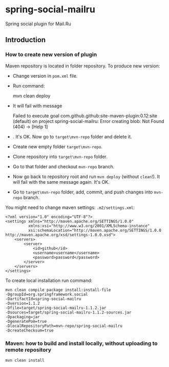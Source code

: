 # spring-social-mailru

Spring social plugin for Mail.Ru

## Introduction

### How to create new version of plugin

Maven repository is located in folder repository. To produce new version:
- Change version in `pom.xml` file.
- Run command:


    mvn clean deploy
- It will fail with message


    Failed to execute goal com.github.github:site-maven-plugin:0.12:site (default) on project spring-social-mailru: Error creating blob: Not Found (404) -> [Help 1]
- . It's OK. Now go to `target\mvn-repo` folder and delete it.
- Create new empty folder `target\mvn-repo`.
- Clone repository into `target\mvn-repo` folder.
- Go to that folder and checkout `mvn-repo` branch.
- Now go back to repository root and run `mvn deploy` (without `clean`!). It will fail with the same message again. It's OK. 
- Go to `target\mvn-repo` folder, add, commit, and push changes into `mvn-repo` branch.

You might need to change maven settings: `.m2/settings.xml`:

    <?xml version="1.0" encoding="UTF-8"?>
    <settings xmlns="http://maven.apache.org/SETTINGS/1.0.0"
              xmlns:xsi="http://www.w3.org/2001/XMLSchema-instance"
              xsi:schemaLocation="http://maven.apache.org/SETTINGS/1.0.0 http://maven.apache.org/xsd/settings-1.0.0.xsd">
        <servers>
            <server>
                <id>github</id>
                <username>username</username>
                <password>password</password>
            </server>
        </servers>
    </settings>

To create local installation run command:

    mvn clean compile package install:install-file
    -DgroupId=org.springframework.social
    -DartifactId=spring-social-mailru
    -Dversion=1.1.2
    -Dfile=target/spring-social-mailru-1.1.2.jar
    -Dsources=target/spring-social-mailru-1.1.2-sources.jar
    -Dpackaging=jar
    -DgeneratePom=true
    -DlocalRepositoryPath=mvn-repo/spring-social-mailru
    -DcreateChecksum=true

### Maven: how to build and install locally, without uploading to remote repository

    mvn clean install
